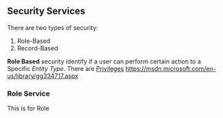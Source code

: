 ## Security Services
There are two types of security:
1. Role-Based
2. Record-Based

**Role Based** security identify if a user can perform certain action to a Specific *Entity Type*. There are [Privileges](app/security/Privilege.scala)
https://msdn.microsoft.com/en-us/library/gg334717.aspx

### Role Service
This is for Role